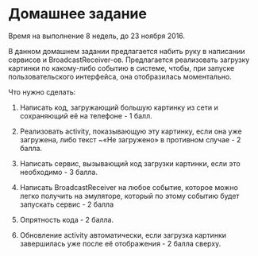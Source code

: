 # Домашнее задание

Время на выполнение 8 недель, до 23 ноября 2016.

В данном домашнем задании предлагается набить руку в написании сервисов и BroadcastReceiver-ов. Предлагается реализовать загрузку картинки по какому-либо событию в системе, чтобы, при запуске пользовательского интерфейса, она отобразилась моментально.

Что нужно сделать:

1. Написать код, загружающий большую картинку из сети и сохраняющий её на телефоне - 1 балл.
2. Реализовать activity, показывающую эту картинку, если она уже загружена, либо текст ~«Не загружено» в противном случае - 2 балла.
3. Написать сервис, вызывающий код загрузки картинки, если это необходимо - 3 балла.
4. Написать BroadcastReceiver на любое событие, которое можно легко получить на эмуляторе, который по этому событию будет запускать сервис - 2 балла
5. Опрятность кода - 2 балла.

6. Обновление activity автоматически, если загрузка картинки завершилась уже после её отображения - 2 балла сверху.